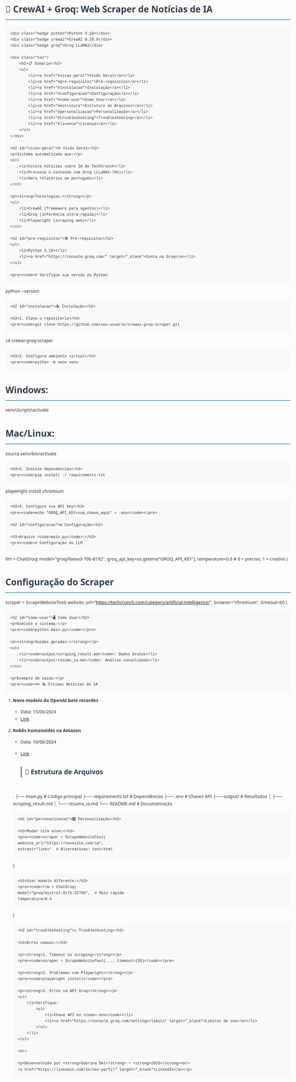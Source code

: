 <!DOCTYPE html>
<html lang="pt-BR">
<head>
    <meta charset="UTF-8">
    <meta name="viewport" content="width=device-width, initial-scale=1.0">
    <title>CrewAI + Groq: Web Scraper de Notícias de IA</title>
    <style>
        body {
            font-family: 'Segoe UI', Tahoma, Geneva, Verdana, sans-serif;
            line-height: 1.6;
            color: #333;
            max-width: 900px;
            margin: 0 auto;
            padding: 20px;
        }
        h1, h2, h3 {
            color: #2c3e50;
        }
        h1 {
            border-bottom: 2px solid #3498db;
            padding-bottom: 10px;
        }
        h2 {
            border-left: 4px solid #3498db;
            padding-left: 10px;
            margin-top: 30px;
        }
        code {
            background-color: #f8f9fa;
            padding: 2px 5px;
            border-radius: 3px;
            font-family: 'Courier New', Courier, monospace;
        }
        pre {
            background-color: #f8f9fa;
            padding: 15px;
            border-radius: 5px;
            overflow-x: auto;
        }
        .badge {
            display: inline-block;
            padding: 3px 7px;
            border-radius: 3px;
            font-size: 0.8em;
            font-weight: bold;
            margin-right: 5px;
        }
        .python {
            background-color: #3776ab;
            color: white;
        }
        .crewai {
            background-color: #27ae60;
            color: white;
        }
        .groq {
            background-color: #e67e22;
            color: white;
        }
        .file-structure {
            font-family: monospace;
            white-space: pre;
            line-height: 1.3;
        }
        .toc {
            background-color: #f0f7ff;
            padding: 15px;
            border-radius: 5px;
            margin-bottom: 20px;
        }
    </style>
</head>
<body>
    <h1>🚀 CrewAI + Groq: Web Scraper de Notícias de IA</h1>
    
    <div class="badge python">Python 3.10+</div>
    <div class="badge crewai">CrewAI 0.28.8</div>
    <div class="badge groq">Groq LLaMA3</div>

    <div class="toc">
        <h2>📋 Sumário</h2>
        <ul>
            <li><a href="#visao-geral">Visão Geral</a></li>
            <li><a href="#pre-requisitos">Pré-requisitos</a></li>
            <li><a href="#instalacao">Instalação</a></li>
            <li><a href="#configuracao">Configuração</a></li>
            <li><a href="#como-usar">Como Usar</a></li>
            <li><a href="#estrutura">Estrutura de Arquivos</a></li>
            <li><a href="#personalizacao">Personalização</a></li>
            <li><a href="#troubleshooting">Troubleshooting</a></li>
            <li><a href="#licenca">Licença</a></li>
        </ul>
    </div>

    <h2 id="visao-geral">🌐 Visão Geral</h2>
    <p>Sistema automatizado que:</p>
    <ol>
        <li>Coleta notícias sobre IA do TechCrunch</li>
        <li>Processa o conteúdo com Groq (LLaMA3-70b)</li>
        <li>Gera relatórios em português</li>
    </ol>

    <p><strong>Tecnologias:</strong></p>
    <ul>
        <li>CrewAI (framework para agentes)</li>
        <li>Groq (inferência ultra-rápida)</li>
        <li>Playwright (scraping web)</li>
    </ul>

    <h2 id="pre-requisitos">🛠️ Pré-requisitos</h2>
    <ul>
        <li>Python 3.10+</li>
        <li><a href="https://console.groq.com/" target="_blank">Conta na Groq</a></li>
    </ul>

    <pre><code># Verifique sua versão do Python

python --version</code></pre>

    <h2 id="instalacao">📥 Instalação</h2>

    <h3>1. Clone o repositório</h3>
    <pre><code>git clone https://github.com/seu-usuario/crewai-groq-scraper.git

cd crewai-groq-scraper</code></pre>

    <h3>2. Configure ambiente virtual</h3>
    <pre><code>python -m venv venv

# Windows:

venv\Scripts\activate

# Mac/Linux:

source venv/bin/activate</code></pre>

    <h3>3. Instale dependências</h3>
    <pre><code>pip install -r requirements.txt

playwright install chromium</code></pre>

    <h3>4. Configure sua API key</h3>
    <pre><code>echo "GROQ_API_KEY=sua_chave_aqui" > .env</code></pre>

    <h2 id="configuracao">⚙️ Configuração</h2>

    <h3>Arquivo <code>main.py</code>:</h3>
    <pre><code># Configuração do LLM

llm = ChatGroq(
model="groq/llama3-70b-8192",
groq_api_key=os.getenv("GROQ_API_KEY"),
temperature=0.6 # 0 = preciso, 1 = criativo
)

# Configuração do Scraper

scraper = ScrapeWebsiteTool(
website_url="https://techcrunch.com/category/artificial-intelligence/",
browser="chromium",
timeout=60
)</code></pre>

    <h2 id="como-usar">🖥️ Como Usar</h2>
    <p>Execute o sistema:</p>
    <pre><code>python main.py</code></pre>

    <p><strong>Saídas geradas:</strong></p>
    <ul>
        <li><code>output/scraping_result.md</code>: Dados brutos</li>
        <li><code>output/resumo_ia.md</code>: Análise consolidada</li>
    </ul>

    <p>Exemplo de saída:</p>
    <pre><code>## 🗞️ Últimas Notícias de IA

1.  **Novo modelo da OpenAI bate recordes**

    - Data: 15/06/2024
    - [Link](https://exemplo.com/noticia1)

2.  **Robôs humanoides na Amazon**

    - Data: 10/06/2024
    - [Link](https://exemplo.com/noticia2)</code></pre>


        <h2 id="estrutura">📂 Estrutura de Arquivos</h2>
        <div class="file-structure">

    .
    ├── main.py # Código principal
    ├── requirements.txt # Dependências
    ├── .env # Chaves API
    ├── output/ # Resultados
    │ ├── scraping_result.md
    │ └── resumo_ia.md
    └── README.md # Documentação
    </div>

        <h2 id="personalizacao">🎛️ Personalização</h2>

        <h3>Mudar site alvo:</h3>
        <pre><code>scraper = ScrapeWebsiteTool(
        website_url="https://novosite.com/ia",
        extract="links"  # Alternativas: text/html

    )</code></pre>

        <h3>Usar modelo diferente:</h3>
        <pre><code>llm = ChatGroq(
        model="groq/mixtral-8x7b-32768",  # Mais rápido
        temperature=0.4

    )</code></pre>

        <h2 id="troubleshooting">🔧 Troubleshooting</h2>

        <h3>Erros comuns:</h3>

        <p><strong>1. Timeout no scraping</strong></p>
        <pre><code>scraper = ScrapeWebsiteTool(..., timeout=120)</code></pre>

        <p><strong>2. Problemas com Playwright</strong></p>
        <pre><code>playwright install</code></pre>

        <p><strong>3. Erros na API Groq</strong></p>
        <ul>
            <li>Verifique:
                <ul>
                    <li>Chave API no <code>.env</code></li>
                    <li><a href="https://console.groq.com/settings/limits" target="_blank">Limites de uso</a></li>
                </ul>
            </li>
        </ul>

        <hr>

        <p>Desenvolvido por <strong>Sabrina Bet</strong> • <strong>2025</strong><br>
        <a href="https://linkedin.com/in/seu-perfil" target="_blank">LinkedIn</a></p>

    </body>
    </html>
